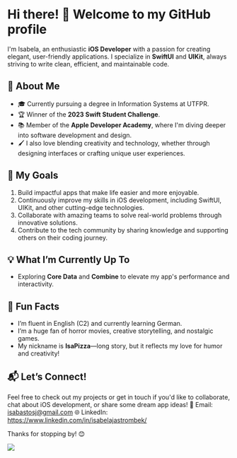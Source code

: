 # Hi there! 👋 Welcome to my GitHub profile

I'm Isabela, an enthusiastic **iOS Developer** with a passion for creating elegant, user-friendly applications. I specialize in **SwiftUI** and **UIKit**, always striving to write clean, efficient, and maintainable code.

## 🌟 About Me
- 🎓 Currently pursuing a degree in Information Systems at UTFPR.
- 🏆 Winner of the **2023 Swift Student Challenge**.
- 📚 Member of the **Apple Developer Academy**, where I'm diving deeper into software development and design.
- 🖌️ I also love blending creativity and technology, whether through designing interfaces or crafting unique user experiences.

## 🚀 My Goals
1. Build impactful apps that make life easier and more enjoyable.
2. Continuously improve my skills in iOS development, including SwiftUI, UIKit, and other cutting-edge technologies.
3. Collaborate with amazing teams to solve real-world problems through innovative solutions.
4. Contribute to the tech community by sharing knowledge and supporting others on their coding journey.

## 💡 What I’m Currently Up To
- Exploring **Core Data** and **Combine** to elevate my app's performance and interactivity.

## 🌈 Fun Facts
- I’m fluent in English (C2) and currently learning German.
- I’m a huge fan of horror movies, creative storytelling, and nostalgic games.
- My nickname is **IsaPizza**—long story, but it reflects my love for humor and creativity!

## 📬 Let’s Connect!
Feel free to check out my projects or get in touch if you'd like to collaborate, chat about iOS development, or share some dream app ideas!
📩 Email: isabastosj@gmail.com 
🌐 LinkedIn: https://www.linkedin.com/in/isabelajastrombek/

Thanks for stopping by! 😊


![](https://github-readme-stats.vercel.app/api?username=isabelajastrombek&theme=radical&hide_border=false&include_all_commits=true&count_private=true)<br/>

